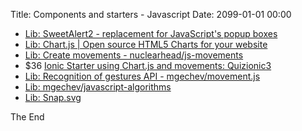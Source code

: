 Title: Components and starters - Javascript
Date: 2099-01-01 00:00

* [Lib: SweetAlert2 - replacement for JavaScript's popup boxes](https://limonte.github.io/sweetalert2/)
* [Lib: Chart.js | Open source HTML5 Charts for your website](http://www.chartjs.org/)
* [Lib: Create movements - nuclearhead/js-movements](https://github.com/nuclearhead/js-movements)
* $36 [Ionic Starter using Chart.js and movements: Quizionic3](https://market.ionicframework.com/starters/quizionic3)
* [Lib: Recognition of gestures API - mgechev/movement.js](https://github.com/mgechev/movement.js)
* [Lib: mgechev/javascript-algorithms](https://github.com/mgechev/javascript-algorithms/tree/master/src)
* [Lib: Snap.svg](http://snapsvg.io/start/)

The End
